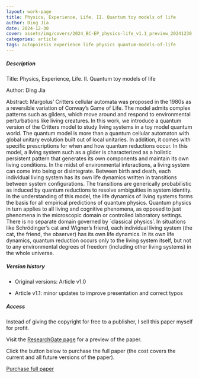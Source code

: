 ```yaml
---    
layout: work-page
title: Physics, Experience, Life. II. Quantum toy models of life
author: Ding Jia
date: 2024-12-30
cover: assets/img/covers/2024_BC-EP_physics-life_v1.1_preview_20241230.jpeg
categories: article
tags: autopoiesis experience life physics quantum-models-of-life
---
```


##### Description

Title: Physics, Experience, Life. II. Quantum toy models of life

Author: Ding Jia

Abstract: Margolus’ Critters cellular automata was proposed in the 1980s as a reversible variation of Conway’s Game of Life. The model admits complex patterns such as gliders, which move around and respond to environmental perturbations like living creatures. 
In this work, we introduce a quantum version of the Critters model to study living systems in a toy model quantum world. The quantum model is more than a quantum cellular automaton with global unitary evolution built out of local unitaries. In addition, it comes with specific prescriptions for when and how quantum reductions occur. In this model, a living system such as a glider is characterized as a holistic persistent pattern that generates its own components and maintain its own living conditions. In the midst of environmental interactions, a living system can come into being or disintegrate. Between birth and death, each individual living system has its own life dynamics written in transitions between system configurations. The transitions are generically probabilistic as induced by quantum reductions to resolve ambiguities in system identity. 
In the understanding of this model, the life dynamics of living systems forms the basis for all empirical predictions of quantum physics. Quantum physics in turn applies to all living and cognitive phenomena, as opposed to just phenomena in the microscopic domain or controlled laboratory settings. There is no separate domain governed by `classical physics’. In situations like Schrödinger’s cat and Wigner’s friend, each individual living system (the cat, the friend, the observer) has its own life dynamics. In its own life dynamics, quantum reduction occurs only to the living system itself, but not to any environmental degrees of freedom (including other living systems) in the whole universe.

##### Version history

- Original versions: Article v1.0

- Article v1.1: minor updates to improve presentation and correct typos

##### Access

Instead of giving the copyright for free to a publisher, I sell this paper myself for profit. 

Visit the [ResearchGate page](X) for a preview of the paper. 

Click the button below to purchase the full paper (the cost covers the current and all future versions of the paper).

<script type="text/javascript" src="https://payhip.com/payhip.js"></script>

<a href="https://payhip.com/b/rc9DK" class="payhip-buy-button" data-theme="green" data-product="rc9DK">Purchase full paper</a>
